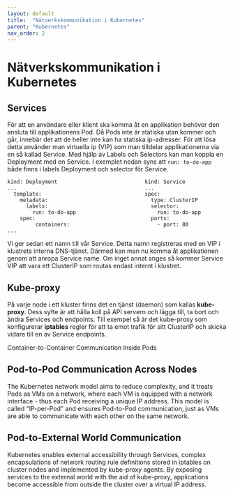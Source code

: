 ```yaml
---
layout: default
title:  "Nätverkskommunikation i Kubernetes"
parent: "Kubernetes"
nav_order: 2
---
```

# Nätverkskommunikation i Kubernetes

## Services
För att en användare eller klient ska komma åt en applikation behöver den ansluta till applikationens Pod. Då Pods inte är statiska utan kommer och går, innebär det att de heller inte kan ha statiska ip-adresser. För att lösa detta använder man virtuella ip (VIP) som man tilldelar applikationerna via en så kallad Service. Med hjälp av Labels och Selectors kan man koppla en Deployment med en Service. I exemplet nedan syns att ```run: to-do-app``` både finns i labels Deployment och selector för Service.

```
kind: Deployment                            kind: Service
...                                         ...
  template:                                 spec:
    metadata:                                 type: ClusterIP
      labels:                                 selector:
        run: to-do-app                          run: to-do-app
    spec:                                     ports:
         containers:                            - port: 80
...
```

Vi ger sedan ett namn till vår Service. Detta namn registreras med en VIP i klustrets interna DNS-tjänst. Därmed kan man nu komma åt applikationen genom att anropa Service name.
Om inget annat anges så kommer Service VIP att vara ett ClusterIP som routas endast internt i klustret.

## Kube-proxy
På varje node i ett kluster finns det en tjänst (daemon) som kallas **kube-proxy**. Dess syfte är att hålla koll på API servern och lägga till, ta bort och ändra Services och endpoints. Till exempel så är det kube-proxy som konfigurerar **iptables** regler för att ta emot trafik för sitt ClusterIP och skicka vidare till en av Service endpoints.






Container-to-Container Communication Inside Pods

## Pod-to-Pod Communication Across Nodes
The Kubernetes network model aims to reduce complexity, and it treats Pods as VMs on a network, where each VM is equipped with a network interface - thus each Pod receiving a unique IP address. This model is called "IP-per-Pod" and ensures Pod-to-Pod communication, just as VMs are able to communicate with each other on the same network.

## Pod-to-External World Communication
Kubernetes enables external accessibility through Services, complex encapsulations of network routing rule definitions stored in iptables on cluster nodes and implemented by kube-proxy agents. By exposing services to the external world with the aid of kube-proxy, applications become accessible from outside the cluster over a virtual IP address.